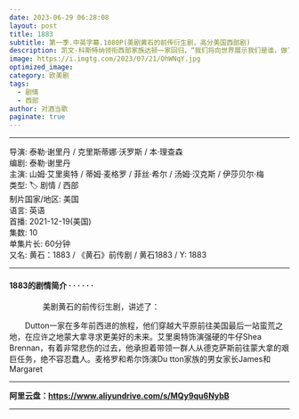 ```yaml
---
date: 2023-06-29 06:28:08
layout: post
title: 1883
subtitle: 第一季.中英字幕.1080P(美剧黄石的前传衍生剧，高分美国西部剧)
description: 凯文·科斯特纳领衔西部家族达顿一家回归，“我们将向世界展示我们是谁，做了什么。一切都将被揭露...
image: https://i.imgtg.com/2023/07/21/OhWNqY.jpg
optimized_image: 
category: 欧美剧
tags:
  - 剧情
  - 西部
author: 对酒当歌
paginate: true
---
```


---

导演: 泰勒·谢里丹 / 克里斯蒂娜·沃罗斯 / 本·理查森  
编剧: 泰勒·谢里丹  
主演: 山姆·艾里奥特 / 蒂姆·麦格罗 / 菲丝·希尔 / 汤姆·汉克斯 / 伊莎贝尔·梅  
类型: 🏷 剧情 / 西部  
制片国家/地区: 美国  
语言: 英语  
首播: 2021-12-19(美国)  
集数: 10  
单集片长: 60分钟  
又名: 黄石：1883 / 《黄石》前传剧 / 黄石1883 / Y: 1883  

---

#### 1883的剧情简介 · · · · · ·
　　
　　美剧黄石的前传衍生剧，讲述了：

　　Dutton一家在多年前西进的旅程，他们穿越大平原前往美国最后一站蛮荒之地，在应许之地蒙大拿寻求更美好的未来。艾里奥特饰演强硬的牛仔Shea Brennan，有着非常悲伤的过去，他承担着带领一群人从德克萨斯前往蒙大拿的艰巨任务，绝不容忍蠢人。麦格罗和希尔饰演Du tton家族的男女家长James和Margaret

---

**阿里云盘：<https://www.aliyundrive.com/s/MQy9qu6NybB>**

---
